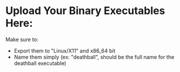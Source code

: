 # Upload Your Binary Executables Here:

Make sure to:
 - Export them to "Linux/X11" and x86\_64 bit
 - Name them simply (ex: "deathball", should be the full name for the deathball executable)

